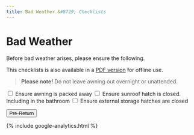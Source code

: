 ```yaml
---
title: Bad Weather &#8729; Checklists 
---
```


<link href="../styles/custom.css" rel="stylesheet" />

# Bad Weather
Before bad weather arises, please ensure the following.

This checklists is also available in a [PDF version](/docs/checklists.pdf) for offline use.

> **Please note!** Do not leave awning out overnight or unattended. 

<label for="awning"> <input type="checkbox" id="awning" /> Ensure awning is packed away</label>
<label for="sunroof"> <input type="checkbox" id="sunroof" /> Ensure sunroof hatch is closed. Including in the bathroom</label>
<label for="storage"> <input type="checkbox" id="storage" /> Ensure external storage hatches are closed</label>

<a href="pre-return.html">
<button class="nav-button"><i class="arrow arrow-left"></i> Pre-Return</button>
</a>

{% include google-analytics.html %}